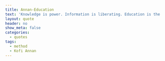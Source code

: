 ```yaml
---
title: Annan-Education
text: 'Knowledge is power. Information is liberating. Education is the premise of progress, in every society, in every family.'-Annan
layout: quote
header: no
show_meta: false
categories:
  - quotes
tags:
  - method
  - Kofi Annan
---
```

